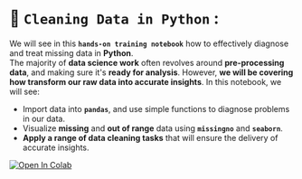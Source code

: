 # 🧹 `Cleaning Data in Python` :
We will see in this **`hands-on training notebook`** how to effectively diagnose and treat missing data in **Python**. <br>
The majority of **data science work** often revolves around **pre-processing data**, and making sure it's **ready for analysis**. However, **we will be covering how transform our raw data into accurate insights**. In this notebook, we will see:
* Import data into **`pandas`**, and use simple functions to diagnose problems in our data.
* Visualize **missing** and **out of range** data using **`missingno`** and **`seaborn`**.
* **Apply a range of data cleaning tasks** that will ensure the delivery of accurate insights.

<a href="https://colab.research.google.com/github/labrijisaad/Cleaning-Data-in-Python" target="_parent"><img src="https://colab.research.google.com/assets/colab-badge.svg" alt="Open In Colab"/></a>
